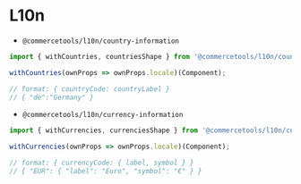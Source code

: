 # L10n

* `@commercetools/l10n/country-information`

```js
import { withCountries, countriesShape } from '@commercetools/l10n/country-information';

withCountries(ownProps => ownProps.locale)(Component);

// format: { countryCode: countryLabel }
// { "de":"Germany" }
```

* `@commercetools/l10n/currency-information`

```js
import { withCurrencies, currenciesShape } from '@commercetools/l10n/currency-information';

withCurrencies(ownProps => ownProps.locale)(Component);

// format: { currencyCode: { label, symbol } }
// { "EUR": { "label": "Euro", "symbol": "€" } }
```
